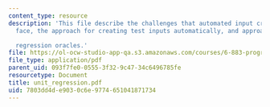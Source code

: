 ```yaml
---
content_type: resource
description: 'This file describe the challenges that automated input creation techniques
  face, the approach for creating test inputs automatically, and approach for creating

  regression oracles.'
file: https://ol-ocw-studio-app-qa.s3.amazonaws.com/courses/6-883-program-analysis-fall-2005/7803dd4de9030c6e9774651041871734_unit_regression.pdf
file_type: application/pdf
parent_uid: 093f7fe0-0555-3f32-9c47-34c6496785fe
resourcetype: Document
title: unit_regression.pdf
uid: 7803dd4d-e903-0c6e-9774-651041871734
---
```

